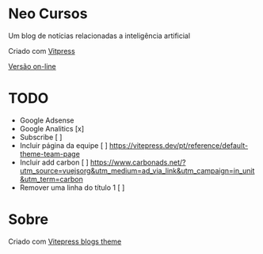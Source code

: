 # Neo Cursos

Um blog de notícias relacionadas a inteligência artificial

Criado com [Vitpress](https://vitepress.dev/)

[Versão on-line](https://giseldo.github.io/blog/)

# TODO

- Google Adsense 
- Google Analitics [x]
- Subscribe [ ]
- Incluir página da equipe [ ] https://vitepress.dev/pt/reference/default-theme-team-page
- Incluir add carbon [ ] https://www.carbonads.net/?utm_source=vuejsorg&utm_medium=ad_via_link&utm_campaign=in_unit&utm_term=carbon
- Remover uma linha do título 1 [ ]

# Sobre

Criado com [Vitepress blogs theme](https://chunge16.github.io/vitepress-blogs-theme/)